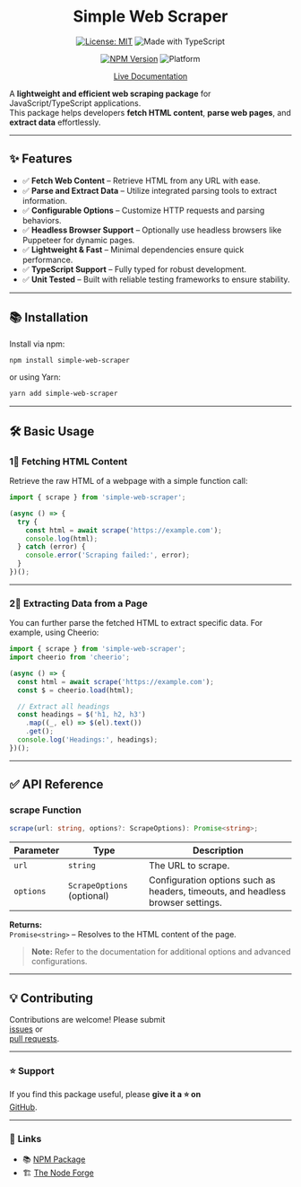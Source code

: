 <div align="center">

# Simple Web Scraper

[![License: MIT](https://img.shields.io/badge/License-MIT-yellow.svg)](https://opensource.org/licenses/MIT)
![Made with TypeScript](https://img.shields.io/badge/Made%20with-TypeScript-007acc)

[![NPM Version](https://img.shields.io/npm/v/simple-web-scraper)](https://www.npmjs.com/package/simple-web-scraper)
![Platform](https://img.shields.io/badge/platform-node.js%20%7C%20browser-brightgreen)

[Live Documentation](https://The-Node-Forge.github.io/simple-web-scraper/)

</div>

A **lightweight and efficient web scraping package** for JavaScript/TypeScript
applications.  
This package helps developers **fetch HTML content**, **parse web pages**, and
**extract data** effortlessly.

---

## ✨ Features

- ✅ **Fetch Web Content** – Retrieve HTML from any URL with ease.
- ✅ **Parse and Extract Data** – Utilize integrated parsing tools to extract
  information.
- ✅ **Configurable Options** – Customize HTTP requests and parsing behaviors.
- ✅ **Headless Browser Support** – Optionally use headless browsers like Puppeteer
  for dynamic pages.
- ✅ **Lightweight & Fast** – Minimal dependencies ensure quick performance.
- ✅ **TypeScript Support** – Fully typed for robust development.
- ✅ **Unit Tested** – Built with reliable testing frameworks to ensure stability.

---

## 📚 Installation

Install via npm:

```sh
npm install simple-web-scraper
```

or using Yarn:

```sh
yarn add simple-web-scraper
```

---

## 🛠️ Basic Usage

### **1⃣ Fetching HTML Content**

Retrieve the raw HTML of a webpage with a simple function call:

```typescript
import { scrape } from 'simple-web-scraper';

(async () => {
  try {
    const html = await scrape('https://example.com');
    console.log(html);
  } catch (error) {
    console.error('Scraping failed:', error);
  }
})();
```

---

### **2⃣ Extracting Data from a Page**

You can further parse the fetched HTML to extract specific data. For example, using
Cheerio:

```typescript
import { scrape } from 'simple-web-scraper';
import cheerio from 'cheerio';

(async () => {
  const html = await scrape('https://example.com');
  const $ = cheerio.load(html);

  // Extract all headings
  const headings = $('h1, h2, h3')
    .map((_, el) => $(el).text())
    .get();
  console.log('Headings:', headings);
})();
```

---

## ✅ **API Reference**

### **scrape Function**

```typescript
scrape(url: string, options?: ScrapeOptions): Promise<string>;
```

| Parameter | Type                       | Description                                                                     |
| --------- | -------------------------- | ------------------------------------------------------------------------------- |
| `url`     | `string`                   | The URL to scrape.                                                              |
| `options` | `ScrapeOptions` (optional) | Configuration options such as headers, timeouts, and headless browser settings. |

**Returns:**  
`Promise<string>` – Resolves to the HTML content of the page.

> **Note:** Refer to the documentation for additional options and advanced
> configurations.

---

## 💡 **Contributing**

Contributions are welcome! Please submit  
[issues](https://github.com/The-Node-Forge/simple-web-scraper/issues) or  
[pull requests](https://github.com/The-Node-Forge/simple-web-scraper/pulls).

---

### ⭐ Support

If you find this package useful, please **give it a ⭐ on**  
[GitHub](https://github.com/The-Node-Forge/simple-web-scraper 'GitHub Repository').

---

### 🔗 **Links**

- 📚 [NPM Package](https://www.npmjs.com/package/simple-web-scraper)
- 🏗 [The Node Forge](https://github.com/The-Node-Forge)

```

```
